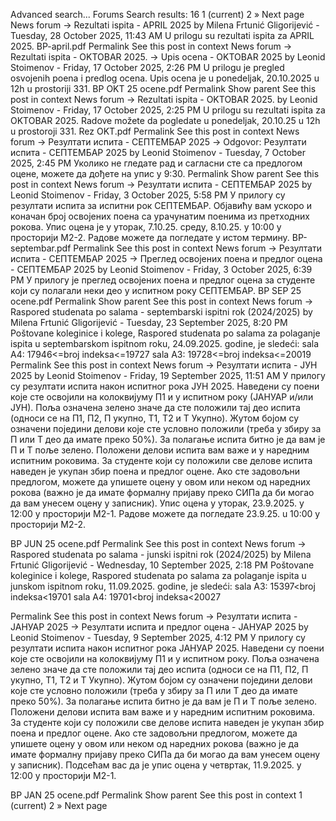 Advanced search...
Forums
Search results: 16
1
(current)
2
»
Next page
News forum -> Rezultati ispita - APRIL 2025
by Milena Frtunić Gligorijević - Tuesday, 28 October 2025, 11:43 AM
U prilogu su rezultati ispita za APRIL 2025.
BP-april.pdf
Permalink
See this post in context
News forum -> Rezultati ispita - OKTOBAR 2025. -> Upis ocena - OKTOBAR 2025
by Leonid Stoimenov - Friday, 17 October 2025, 2:26 PM
U prilogu je pregled osvojenih poena i predlog ocena.
Upis ocena je u ponedeljak, 20.10.2025 u 12h u prostoriji 331.
BP OKT 25 ocene.pdf
Permalink
Show parent
See this post in context
News forum -> Rezultati ispita - OKTOBAR 2025.
by Leonid Stoimenov - Friday, 17 October 2025, 2:25 PM
U prilogu su rezultati ispita za OKTOBAR 2025.
Radove možete da pogledate u ponedeljak, 20.10.25 u 12h u prostoroji 331.
Rez OKT.pdf
Permalink
See this post in context
News forum -> Резултати испита - СЕПТЕМБАР 2025 -> Odgovor: Резултати испита - СЕПТЕМБАР 2025
by Leonid Stoimenov - Tuesday, 7 October 2025, 2:45 PM
Уколико не гледате рад и сагласни сте са предлогом оцене, можете да дођете на упис у 9:30.
Permalink
Show parent
See this post in context
News forum -> Резултати испита - СЕПТЕМБАР 2025
by Leonid Stoimenov - Friday, 3 October 2025, 5:58 PM
У прилогу су резултати испита за испитни рок СЕПТЕМБАР.
  Објавићу вам ускоро и коначан број освојених поена са урачунатим поенима из претходних рокова.
Упис оцена је у уторак, 7.10.25. среду, 8.10.25. у 10:00 у просторији М2-2. 
Радове можете да погледате у истом термину. 
BP-septembar.pdf
Permalink
See this post in context
News forum -> Резултати испита - СЕПТЕМБАР 2025 -> Преглед освојених поена и предлог оцена - СЕПТЕМБАР 2025
by Leonid Stoimenov - Friday, 3 October 2025, 6:39 PM
У прилогу је преглед освојених поена и предлог  оцена за студенте који су полагали неки део у испитном року СЕПТЕМБАР. 
BP SEP 25 ocene.pdf
Permalink
Show parent
See this post in context
News forum -> Raspored studenata po salama - septembarski ispitni rok (2024/2025)
by Milena Frtunić Gligorijević - Tuesday, 23 September 2025, 8:20 PM
Poštovane koleginice i kolege,
Raspored studenata po salama za polaganje ispita u septembarskom ispitnom roku, 24.09.2025. godine, je sledeći:
sala A4: 17946<=broj indeksa<=19727
sala A3: 19728<=broj indeksa<=20019
Permalink
See this post in context
News forum -> Резултати испита - ЈУН 2025
by Leonid Stoimenov - Friday, 19 September 2025, 11:51 AM
У прилогу су резултати испита након испитног рока ЈУН 2025.
Наведени су поени које сте освојили на колоквијуму П1 и у испитном року (ЈАНУАР и/или ЈУН).
Поља означена зелено значе да сте положили тај део испита (односи се на П1, П2, П укупно, Т1, Т2 и Т Укупно). 
Жутом бојом су означени поједини делови које сте условно положили (треба у збиру за П или Т део да имате преко 50%). 
За полагање испита битно је да вам је П и Т поље зелено.
Положени делови испита вам важе и у наредним испитним роковима.
За студенте који су положили све делове испита  наведен је укупан збир поена и предлог оцене. Ако сте задовољни предлогом, можете да упишете оцену у овом или неком од наредних рокова (важно је да имате формалну пријаву преко СИПа да би могао да вам унесем оцену у записник).
Упис оцена у уторак, 23.9.2025. у 12:00 у просторији М2-1. 
Радове можете да погледате 23.9.25. u 10:00 у просторији М2-2.

BP JUN 25 ocene.pdf
Permalink
See this post in context
News forum -> Raspored studenata po salama - junski ispitni rok (2024/2025)
by Milena Frtunić Gligorijević - Wednesday, 10 September 2025, 2:18 PM
Poštovane koleginice i kolege,
Raspored studenata po salama za polaganje ispita u junskom ispitnom roku, 11.09.2025. godine, je sledeći:
sala A3: 15397<broj indeksa<19701
sala A4: 19701<broj indeksa<20027

Permalink
See this post in context
News forum -> Резултати испита - ЈАНУАР 2025 -> Резултати испита и предлог оцена - ЈАНУАР 2025
by Leonid Stoimenov - Tuesday, 9 September 2025, 4:12 PM
У прилогу су резултати испита након испитног рока ЈАНУАР 2025.
Наведени су поени које сте освојили на колоквијуму П1 и у испитном року.
Поља означена зелено значе да сте положили тај део испита (односи се на П1, П2, П укупно, Т1, Т2 и Т Укупно). 
Жутом бојом су означени поједини делови које сте условно положили (треба у збиру за П или Т део да имате преко 50%). 
За полагање испита битно је да вам је П и Т поље зелено.
Положени делови испита вам важе и у наредним испитним роковима.
За студенте који су положили све делове испита  наведен је укупан збир поена и предлог оцене. Ако сте задовољни предлогом, можете да упишете оцену у овом или неком од наредних рокова (важно је да имате формалну пријаву преко СИПа да би могао да вам унесем оцену у записник).
Подсећам вас да је упис оцена у четвртак, 11.9.2025. у 12:00 у просторији М2-1. 

BP JAN 25 ocene.pdf
Permalink
Show parent
See this post in context
1
(current)
2
»
Next page